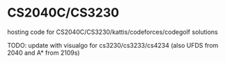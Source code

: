# CS2040C/CS3230
hosting code for CS2040C/CS3230/kattis/codeforces/codegolf solutions

TODO: update with visualgo for cs3230/cs3233/cs4234 (also UFDS from 2040 and A* from 2109s)
